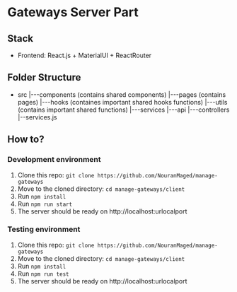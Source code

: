 # Gateways Server Part

## Stack

- Frontend: React.js + MaterialUI + ReactRouter

## Folder Structure

- src
  |---components (contains shared components)
  |---pages (contains pages)
  |---hooks (containes important shared hooks functions)
  |---utils (contains important shared functions)
  |---services
  |---api
  |---controllers
  |--services.js

## How to?

### Development environment

1. Clone this repo: `git clone https://github.com/NouranMaged/manage-gateways`
2. Move to the cloned directory: `cd manage-gateways/client`
3. Run `npm install`
4. Run `npm run start`
5. The server should be ready on http://localhost:urlocalport

### Testing environment

1. Clone this repo: `git clone https://github.com/NouranMaged/manage-gateways`
2. Move to the cloned directory: `cd manage-gateways/client`
3. Run `npm install`
4. Run `npm run test`
5. The server should be ready on http://localhost:urlocalport
